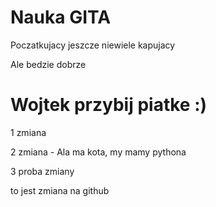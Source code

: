 # Nauka GITA

Poczatkujacy jeszcze niewiele kapujacy

Ale bedzie dobrze

# Wojtek przybij piatke :)

1 zmiana

2 zmiana - Ala ma kota, my mamy pythona

3 proba zmiany

to jest zmiana na github
